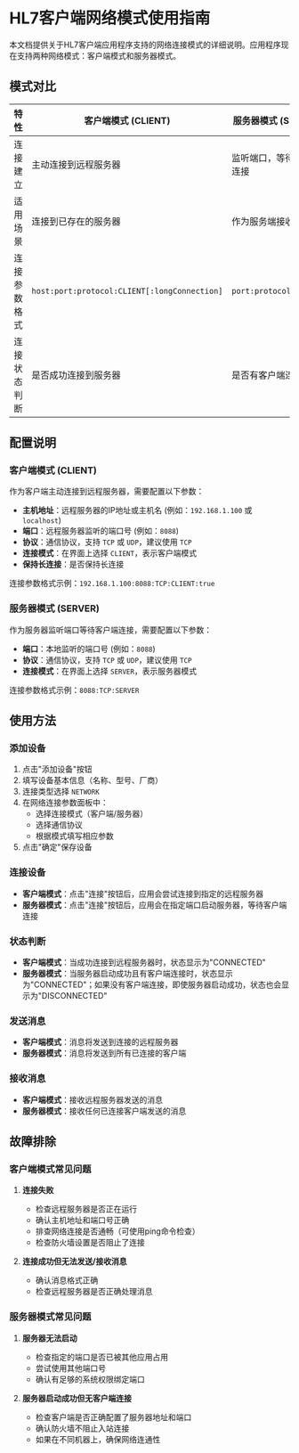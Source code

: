 # HL7客户端网络模式使用指南

本文档提供关于HL7客户端应用程序支持的网络连接模式的详细说明。应用程序现在支持两种网络模式：客户端模式和服务器模式。

## 模式对比

| 特性 | 客户端模式 (CLIENT) | 服务器模式 (SERVER) |
|-----|-------------------|-------------------|
| 连接建立 | 主动连接到远程服务器 | 监听端口，等待客户端连接 |
| 适用场景 | 连接到已存在的服务器 | 作为服务端接收连接 |
| 连接参数格式 | `host:port:protocol:CLIENT[:longConnection]` | `port:protocol:SERVER` |
| 连接状态判断 | 是否成功连接到服务器 | 是否有客户端连接 |

## 配置说明

### 客户端模式 (CLIENT)

作为客户端主动连接到远程服务器，需要配置以下参数：

- **主机地址**：远程服务器的IP地址或主机名 (例如：`192.168.1.100` 或 `localhost`)
- **端口**：远程服务器监听的端口号 (例如：`8088`)
- **协议**：通信协议，支持 `TCP` 或 `UDP`，建议使用 `TCP`
- **连接模式**：在界面上选择 `CLIENT`，表示客户端模式
- **保持长连接**：是否保持长连接

连接参数格式示例：`192.168.1.100:8088:TCP:CLIENT:true`

### 服务器模式 (SERVER)

作为服务器监听端口等待客户端连接，需要配置以下参数：

- **端口**：本地监听的端口号 (例如：`8088`)
- **协议**：通信协议，支持 `TCP` 或 `UDP`，建议使用 `TCP`
- **连接模式**：在界面上选择 `SERVER`，表示服务器模式

连接参数格式示例：`8088:TCP:SERVER`

## 使用方法

### 添加设备

1. 点击"添加设备"按钮
2. 填写设备基本信息（名称、型号、厂商）
3. 连接类型选择 `NETWORK`
4. 在网络连接参数面板中：
   - 选择连接模式（客户端/服务器）
   - 选择通信协议
   - 根据模式填写相应参数
5. 点击"确定"保存设备

### 连接设备

- **客户端模式**：点击"连接"按钮后，应用会尝试连接到指定的远程服务器
- **服务器模式**：点击"连接"按钮后，应用会在指定端口启动服务器，等待客户端连接

### 状态判断

- **客户端模式**：当成功连接到远程服务器时，状态显示为"CONNECTED"
- **服务器模式**：当服务器启动成功且有客户端连接时，状态显示为"CONNECTED"；如果没有客户端连接，即使服务器启动成功，状态也会显示为"DISCONNECTED"

### 发送消息

- **客户端模式**：消息将发送到连接的远程服务器
- **服务器模式**：消息将发送到所有已连接的客户端

### 接收消息

- **客户端模式**：接收远程服务器发送的消息
- **服务器模式**：接收任何已连接客户端发送的消息

## 故障排除

### 客户端模式常见问题

1. **连接失败**
   - 检查远程服务器是否正在运行
   - 确认主机地址和端口号正确
   - 排查网络连接是否通畅（可使用ping命令检查）
   - 检查防火墙设置是否阻止了连接

2. **连接成功但无法发送/接收消息**
   - 确认消息格式正确
   - 检查远程服务器是否正确处理消息

### 服务器模式常见问题

1. **服务器无法启动**
   - 检查指定的端口是否已被其他应用占用
   - 尝试使用其他端口号
   - 确认有足够的系统权限绑定端口

2. **服务器启动成功但无客户端连接**
   - 检查客户端是否正确配置了服务器地址和端口
   - 确认防火墙不阻止入站连接
   - 如果在不同机器上，确保网络连通性 